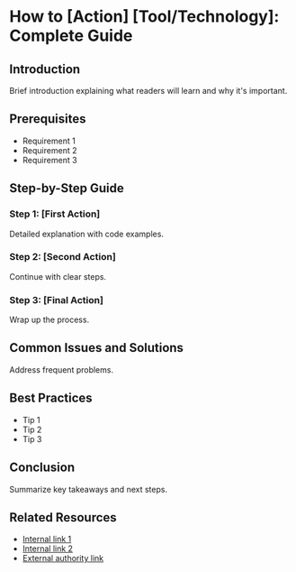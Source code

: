 # How to [Action] [Tool/Technology]: Complete Guide

## Introduction
Brief introduction explaining what readers will learn and why it's important.

## Prerequisites
- Requirement 1
- Requirement 2
- Requirement 3

## Step-by-Step Guide

### Step 1: [First Action]
Detailed explanation with code examples.

### Step 2: [Second Action]  
Continue with clear steps.

### Step 3: [Final Action]
Wrap up the process.

## Common Issues and Solutions
Address frequent problems.

## Best Practices
- Tip 1
- Tip 2
- Tip 3

## Conclusion
Summarize key takeaways and next steps.

## Related Resources
- [Internal link 1](/blog/related-post-1)
- [Internal link 2](/blog/related-post-2)
- [External authority link](https://example.com)
